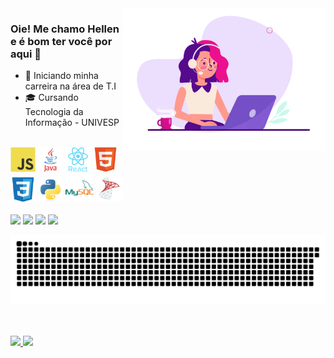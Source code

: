 <img src = "github-1.gif" width = "325px" align = "right">

### Oie! Me chamo Hellen e é bom ter você por aqui 🌼

 - 🚀 Iniciando minha carreira na área de T.I
 - 🎓 Cursando Tecnologia da Informação - UNIVESP
 

<div style="display: inline_block"><br>
 
  <img src="https://github.com/devicons/devicon/blob/master/icons/javascript/javascript-original.svg" title="JavaScript" alt="JavaScript" width="40" height="40"/>
  <img src="https://github.com/devicons/devicon/blob/master/icons/java/java-original-wordmark.svg" title="Java" alt="Java" width="40" height="40"/>
  <img src="https://github.com/devicons/devicon/blob/master/icons/react/react-original-wordmark.svg" title="React" alt="React" width="40" height="40"/>
  <img src="https://raw.githubusercontent.com/devicons/devicon/master/icons/html5/html5-original.svg" title="React" alt="React" width="40" height="40"/>
  <img src="https://raw.githubusercontent.com/devicons/devicon/master/icons/css3/css3-original.svg" title="React" alt="React" width="40" height="40"/>
  <img src="https://raw.githubusercontent.com/devicons/devicon/master/icons/python/python-original.svg" title="React" alt="React" width="40" height="40"/>
  <img src = "icons8-logo-mysql-48.png" width="45" height="45"/>
  <img src = "icons8-microsoft-sql-server-48.png" width="42" height="42"/>
   <br></br>
</div>
  
  <div>
 <a href="https://www.linkedin.com/in/hellen-macedo-9304aa15a/" target="_blank"><img src="https://img.shields.io/badge/-LinkedIn-%230077B5?style=for-the-badge&logo=linkedin&logoColor=white" target="_blank"></a> 
  <a href = "mailto:macedohc17@gmail.com"><img src="https://img.shields.io/badge/Gmail-D14836?style=for-the-badge&logo=gmail&logoColor=white" target="_blank"></a>
 <a href="https://www.instagram.com/_macedohc/" target="_blank"><img src="https://img.shields.io/badge/-Instagram-E4405F?style=for-the-badge&logo=instagram&logoColor=white" target="_blank"></a> 
   <a href = "mailto:hellen_carolina@live.com"><img src="https://img.shields.io/badge/Outlook-0078D4?style=for-the-badge&logo=microsoft-outlook&logoColor=white" target="_blank"></a>


  ![Snake animation](https://github.com/Fe-grr/Fe-grr/blob/output/github-contribution-grid-snake.svg)
 
</div>

<div>
  <a href="https://github.com/macedohc"> <br></br>
    <img height="170em"
      src="https://github-readme-stats.vercel.app/api?username=macedohc&show_icons=true&theme=omni&include_all_commits=true&count_private=true"/> 
    <img height="170em"
      src="https://github-readme-stats.vercel.app/api/top-langs/?username=macedohc&layout=compact&langs_count=7&theme=omni"/>
</div>
